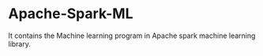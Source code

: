 # Apache-Spark-ML
It contains the Machine learning program in Apache spark machine learning library.
